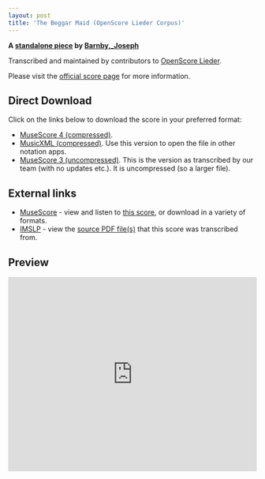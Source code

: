 ```yaml
---
layout: post
title: 'The Beggar Maid (OpenScore Lieder Corpus)'
---
```


__A [standalone piece](https://fourscoreandmore.org/openscore/lieder/Barnby,_Joseph/_/) by [Barnby,_Joseph](https://fourscoreandmore.org/openscore/lieder/Barnby,_Joseph)__

Transcribed and maintained by contributors to [OpenScore Lieder].

Please visit the [official score page] for more information.

[official score page]: https://musescore.com/openscore-lieder-corpus/scores/6478624
[OpenScore Lieder]: https://musescore.com/openscore-lieder-corpus

## Direct Download

Click on the links below to download the score in your preferred format:
- [MuseScore 4 (compressed)](https://github.com/openscore/lieder/blob/main/scores/Barnby,_Joseph/_/The_Beggar_Maid/lc6478624.mscz?raw=true).
- [MusicXML (compressed)](https://github.com/openscore/lieder/blob/main/scores/Barnby,_Joseph/_/The_Beggar_Maid/lc6478624.mxl?raw=true). Use this version to open the file in other notation apps.
- [MuseScore 3 (uncompressed)](https://github.com/openscore/lieder/blob/main/scores/Barnby,_Joseph/_/The_Beggar_Maid/lc6478624.mscx?raw=true). This is the version as transcribed by our team (with no updates etc.). It is uncompressed (so a larger file).

## External links

- [MuseScore] - view and listen to [this score][MuseScore], or download in a variety of formats.
- [IMSLP] - view the [source PDF file(s)][IMSLP] that this score was transcribed from.

[MuseScore]: https://musescore.com/score/6478624
[IMSLP]: https://imslp.org/wiki/Special:ReverseLookup/183800

## Preview

<iframe width="100%" height="394" src="https://musescore.com/openscore-lieder-corpus/scores/6478624/embed" frameborder="0" allowfullscreen allow="autoplay; fullscreen"></iframe>
